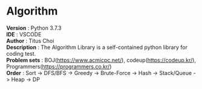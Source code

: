 # Algorithm

**Version** : Python 3.7.3<br>
**IDE** : VSCODE<br>
**Author** : Titus Choi<br>
**Description** : The Algorithm Library is a self-contained python library for coding test.<br>
**Problem sets** : BOJ(https://www.acmicpc.net/), codeup(https://codeup.kr/), Programmers(https://programmers.co.kr/)<br>
**Order** : Sort -> DFS/BFS -> Greedy -> Brute-Force -> Hash -> Stack/Queue -> Heap -> DP<br>